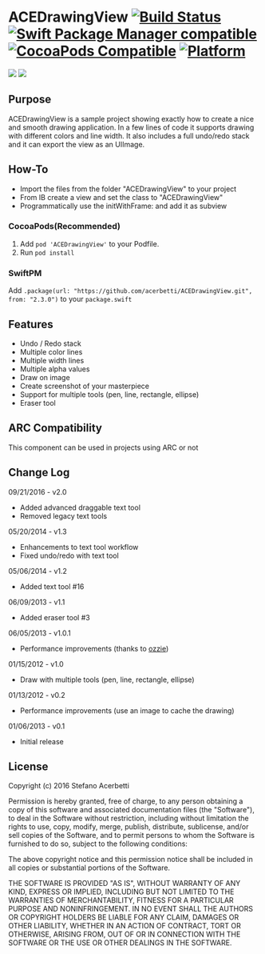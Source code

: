 ACEDrawingView [![Build Status](https://github.com/acerbetti/ACEDrawingView/workflows/ACEDrawingView%20CI/badge.svg?branch=master)](https://github.com/acerbetti/ACEDrawingView/actions) [![Swift Package Manager compatible](https://img.shields.io/badge/Swift%20Package%20Manager-compatible-brightgreen.svg)](https://github.com/apple/swift-package-manager) [![CocoaPods Compatible](https://img.shields.io/cocoapods/v/ACEDrawingView.svg)](http://cocoadocs.org/docsets/ACEDrawingView) [![Platform](https://img.shields.io/cocoapods/p/ACEDrawingView.svg?style=flat)](http://cocoadocs.org/docsets/ACEDrawingView)
==============

![](https://github.com/acerbetti/ACEDrawingView/blob/master/Example.png?raw=true)      ![](https://github.com/deviserRahul/ACEDrawingView/blob/master/Example2.png?raw=true)

Purpose
--------------
ACEDrawingView is a sample project showing exactly how to create a nice and smooth drawing application. In a few lines of code it supports drawing with different colors and line width. 
It also includes a full undo/redo stack and it can export the view as an UIImage.


How-To
------------------
- Import the files from the folder "ACEDrawingView" to your project
- From IB create a view and set the class to "ACEDrawingView"
- Programmatically use the initWithFrame: and add it as subview

### CocoaPods(Recommended)

1. Add `pod 'ACEDrawingView'` to your Podfile.
2. Run `pod install`

### SwiftPM

Add `.package(url: "https://github.com/acerbetti/ACEDrawingView.git", from: "2.3.0")` to your `package.swift`


Features
------------------
- Undo / Redo stack
- Multiple color lines
- Multiple width lines
- Multiple alpha values
- Draw on image
- Create screenshot of your masterpiece
- Support for multiple tools (pen, line, rectangle, ellipse)
- Eraser tool


ARC Compatibility
------------------
This component can be used in projects using ARC or not


Change Log
------------------
09/21/2016 - v2.0
- Added advanced draggable text tool
- Removed legacy text tools

05/20/2014 - v1.3
- Enhancements to text tool workflow
- Fixed undo/redo with text tool

05/06/2014 - v1.2
- Added text tool #16

06/09/2013 - v1.1
- Added eraser tool #3


06/05/2013 - v1.0.1
- Performance improvements (thanks to [ozzie](https://github.com/oziee))


01/15/2012 - v1.0
- Draw with multiple tools (pen, line, rectangle, ellipse)


01/13/2012 - v0.2
- Performance improvements (use an image to cache the drawing)


01/06/2013 - v0.1
- Initial release


License
------------------
Copyright (c) 2016 Stefano Acerbetti

Permission is hereby granted, free of charge, to any person obtaining a copy of this software and associated documentation files (the "Software"), to deal in the Software without restriction, including without limitation the rights to use, copy, modify, merge, publish, distribute, sublicense, and/or sell copies of the Software, and to permit persons to whom the Software is furnished to do so, subject to the following conditions:

The above copyright notice and this permission notice shall be included in all copies or substantial portions of the Software.

THE SOFTWARE IS PROVIDED "AS IS", WITHOUT WARRANTY OF ANY KIND, EXPRESS OR IMPLIED, INCLUDING BUT NOT LIMITED TO THE WARRANTIES OF MERCHANTABILITY, FITNESS FOR A PARTICULAR PURPOSE AND NONINFRINGEMENT. IN NO EVENT SHALL THE AUTHORS OR COPYRIGHT HOLDERS BE LIABLE FOR ANY CLAIM, DAMAGES OR OTHER LIABILITY, WHETHER IN AN ACTION OF CONTRACT, TORT OR OTHERWISE, ARISING FROM, OUT OF OR IN CONNECTION WITH THE SOFTWARE OR THE USE OR OTHER DEALINGS IN THE SOFTWARE.

